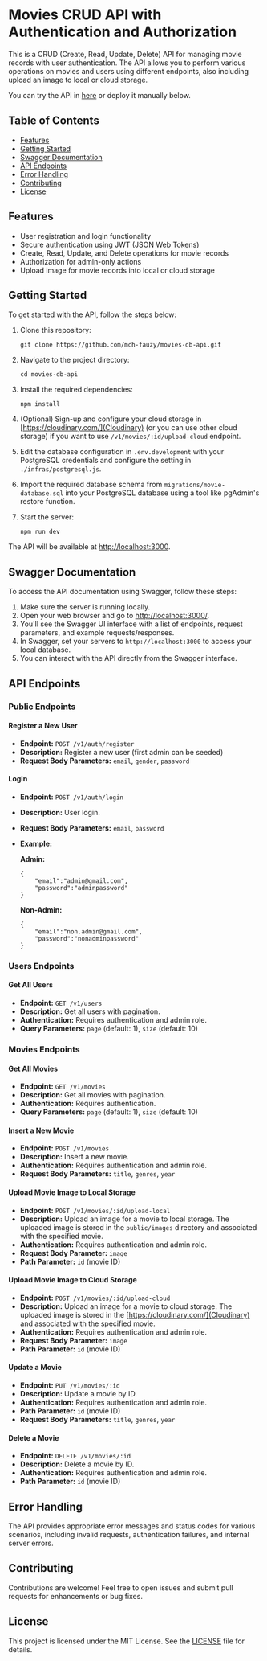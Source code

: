 # Movies CRUD API with Authentication and Authorization

This is a CRUD (Create, Read, Update, Delete) API for managing movie records with user authentication. The API allows you to perform various operations on movies and users using different endpoints, also including upload an image to local or cloud storage.

You can try the API in [here](https://movies-db-api.vercel.app) or deploy it manually below.

## Table of Contents

- [Features](#features)
- [Getting Started](#getting-started)
- [Swagger Documentation](#swagger-documentation)
- [API Endpoints](#api-endpoints)
- [Error Handling](#error-handling)
- [Contributing](#contributing)
- [License](#license)

## Features

- User registration and login functionality
- Secure authentication using JWT (JSON Web Tokens)
- Create, Read, Update, and Delete operations for movie records
- Authorization for admin-only actions
- Upload image for movie records into local or cloud storage

## Getting Started

To get started with the API, follow the steps below:

1. Clone this repository: 
    ```
    git clone https://github.com/mch-fauzy/movies-db-api.git
    ```

2. Navigate to the project directory: 
    ```
    cd movies-db-api
    ```
3. Install the required dependencies:
   ```
   npm install
   ```
4. (Optional) Sign-up and configure your cloud storage in [https://cloudinary.com/](Cloudinary) (or you can use other cloud storage) if you want to use `/v1/movies/:id/upload-cloud` endpoint.
5. Edit the database configuration in `.env.development` with your PostgreSQL credentials and configure the setting in `./infras/postgresql.js`.
6. Import the required database schema from `migrations/movie-database.sql` into your PostgreSQL database using a tool like pgAdmin's restore function.
7. Start the server: 
    ```
    npm run dev
    ```

The API will be available at [http://localhost:3000](http://localhost:3000).

## Swagger Documentation

To access the API documentation using Swagger, follow these steps:

1. Make sure the server is running locally.
2. Open your web browser and go to [http://localhost:3000/](http://localhost:3000/).
3. You'll see the Swagger UI interface with a list of endpoints, request parameters, and example requests/responses.
4. In Swagger, set your servers to `http://localhost:3000` to access your local database.
5. You can interact with the API directly from the Swagger interface.

## API Endpoints

### Public Endpoints

#### Register a New User
- **Endpoint:** `POST /v1/auth/register`
- **Description:** Register a new user (first admin can be seeded)
- **Request Body Parameters:** `email`, `gender`, `password`

#### Login
- **Endpoint:** `POST /v1/auth/login`
- **Description:** User login.
- **Request Body Parameters:** `email`, `password`
- **Example:**

    **Admin:**
    ```
    {
        "email":"admin@gmail.com",
        "password":"adminpassword"
    }
    ```

    **Non-Admin:**
    ```
    {
        "email":"non.admin@gmail.com",
        "password":"nonadminpassword"
    }
    ```

### Users Endpoints

#### Get All Users
- **Endpoint:** `GET /v1/users`
- **Description:** Get all users with pagination.
- **Authentication:** Requires authentication and admin role.
- **Query Parameters:** `page` (default: 1), `size` (default: 10)

### Movies Endpoints

#### Get All Movies
- **Endpoint:** `GET /v1/movies`
- **Description:** Get all movies with pagination.
- **Authentication:** Requires authentication.
- **Query Parameters:** `page` (default: 1), `size` (default: 10)

#### Insert a New Movie
- **Endpoint:** `POST /v1/movies`
- **Description:** Insert a new movie.
- **Authentication:** Requires authentication and admin role.
- **Request Body Parameters:** `title`, `genres`, `year`

#### Upload Movie Image to Local Storage
- **Endpoint:** `POST /v1/movies/:id/upload-local`
- **Description:** Upload an image for a movie to local storage. The uploaded image is stored in the `public/images` directory and associated with the specified movie.
- **Authentication:** Requires authentication and admin role.
- **Request Body Parameter:** `image`
- **Path Parameter:** `id` (movie ID)

#### Upload Movie Image to Cloud Storage
- **Endpoint:** `POST /v1/movies/:id/upload-cloud`
- **Description:** Upload an image for a movie to cloud storage. The uploaded image is stored in the [https://cloudinary.com/](Cloudinary) and associated with the specified movie.
- **Authentication:** Requires authentication and admin role.
- **Request Body Parameter:** `image`
- **Path Parameter:** `id` (movie ID)

#### Update a Movie
- **Endpoint:** `PUT /v1/movies/:id`
- **Description:** Update a movie by ID.
- **Authentication:** Requires authentication and admin role.
- **Path Parameter:** `id` (movie ID)
- **Request Body Parameters:** `title`, `genres`, `year`

#### Delete a Movie
- **Endpoint:** `DELETE /v1/movies/:id`
- **Description:** Delete a movie by ID.
- **Authentication:** Requires authentication and admin role.
- **Path Parameter:** `id` (movie ID)

## Error Handling

The API provides appropriate error messages and status codes for various scenarios, including invalid requests, authentication failures, and internal server errors.

## Contributing

Contributions are welcome! Feel free to open issues and submit pull requests for enhancements or bug fixes.

## License

This project is licensed under the MIT License. See the [LICENSE](LICENSE) file for details.